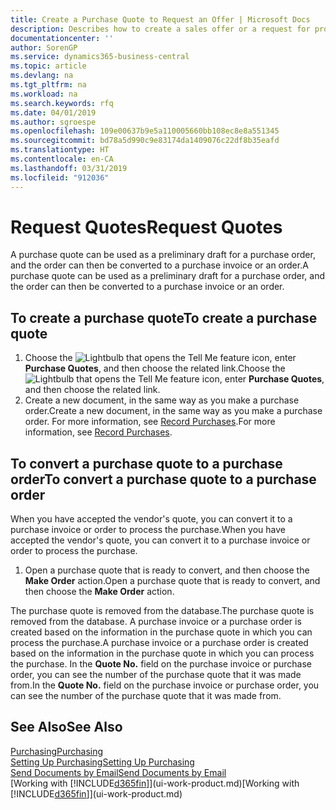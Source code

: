 ```yaml
---
title: Create a Purchase Quote to Request an Offer | Microsoft Docs
description: Describes how to create a sales offer or a request for proposal (RFQ) document to record your offer to a customer to sell products under certain terms.
documentationcenter: ''
author: SorenGP
ms.service: dynamics365-business-central
ms.topic: article
ms.devlang: na
ms.tgt_pltfrm: na
ms.workload: na
ms.search.keywords: rfq
ms.date: 04/01/2019
ms.author: sgroespe
ms.openlocfilehash: 109e00637b9e5a110005660bb108ec8e8a551345
ms.sourcegitcommit: bd78a5d990c9e83174da1409076c22df8b35eafd
ms.translationtype: HT
ms.contentlocale: en-CA
ms.lasthandoff: 03/31/2019
ms.locfileid: "912036"
---
```

# <a name="request-quotes"></a><span data-ttu-id="8dfca-103">Request Quotes</span><span class="sxs-lookup"><span data-stu-id="8dfca-103">Request Quotes</span></span>
<span data-ttu-id="8dfca-104">A purchase quote can be used as a preliminary draft for a purchase order, and the order can then be converted to a purchase invoice or an order.</span><span class="sxs-lookup"><span data-stu-id="8dfca-104">A purchase quote can be used as a preliminary draft for a purchase order, and the order can then be converted to a purchase invoice or an order.</span></span>


## <a name="to-create-a-purchase-quote"></a><span data-ttu-id="8dfca-105">To create a purchase quote</span><span class="sxs-lookup"><span data-stu-id="8dfca-105">To create a purchase quote</span></span>
1. <span data-ttu-id="8dfca-106">Choose the ![Lightbulb that opens the Tell Me feature](media/ui-search/search_small.png "Tell me what you want to do") icon, enter **Purchase Quotes**, and then choose the related link.</span><span class="sxs-lookup"><span data-stu-id="8dfca-106">Choose the ![Lightbulb that opens the Tell Me feature](media/ui-search/search_small.png "Tell me what you want to do") icon, enter **Purchase Quotes**, and then choose the related link.</span></span>
2. <span data-ttu-id="8dfca-107">Create a new document, in the same way as you make a purchase order.</span><span class="sxs-lookup"><span data-stu-id="8dfca-107">Create a new document, in the same way as you make a purchase order.</span></span> <span data-ttu-id="8dfca-108">For more information, see [Record Purchases](purchasing-how-record-purchases.md).</span><span class="sxs-lookup"><span data-stu-id="8dfca-108">For more information, see [Record Purchases](purchasing-how-record-purchases.md).</span></span>

## <a name="to-convert-a-purchase-quote-to-a-purchase-order"></a><span data-ttu-id="8dfca-109">To convert a purchase quote to a purchase order</span><span class="sxs-lookup"><span data-stu-id="8dfca-109">To convert a purchase quote to a purchase order</span></span>
<span data-ttu-id="8dfca-110">When you have accepted the vendor's quote, you can convert it to a purchase invoice or order to process the purchase.</span><span class="sxs-lookup"><span data-stu-id="8dfca-110">When you have accepted the vendor's quote, you can convert it to a purchase invoice or order to process the purchase.</span></span>

1. <span data-ttu-id="8dfca-111">Open a purchase quote that is ready to convert, and then choose the **Make Order** action.</span><span class="sxs-lookup"><span data-stu-id="8dfca-111">Open a purchase quote that is ready to convert, and then choose the **Make Order** action.</span></span>

<span data-ttu-id="8dfca-112">The purchase quote is removed from the database.</span><span class="sxs-lookup"><span data-stu-id="8dfca-112">The purchase quote is removed from the database.</span></span> <span data-ttu-id="8dfca-113">A purchase invoice or a purchase order is created based on the information in the purchase quote in which you can process the purchase.</span><span class="sxs-lookup"><span data-stu-id="8dfca-113">A purchase invoice or a purchase order is created based on the information in the purchase quote in which you can process the purchase.</span></span> <span data-ttu-id="8dfca-114">In the **Quote No.** field on the purchase invoice or purchase order, you can see the number of the purchase quote that it was made from.</span><span class="sxs-lookup"><span data-stu-id="8dfca-114">In the **Quote No.** field on the purchase invoice or purchase order, you can see the number of the purchase quote that it was made from.</span></span>

## <a name="see-also"></a><span data-ttu-id="8dfca-115">See Also</span><span class="sxs-lookup"><span data-stu-id="8dfca-115">See Also</span></span>
[<span data-ttu-id="8dfca-116">Purchasing</span><span class="sxs-lookup"><span data-stu-id="8dfca-116">Purchasing</span></span>](purchasing-manage-purchasing.md)  
[<span data-ttu-id="8dfca-117">Setting Up Purchasing</span><span class="sxs-lookup"><span data-stu-id="8dfca-117">Setting Up Purchasing</span></span>](purchasing-setup-purchasing.md)  
[<span data-ttu-id="8dfca-118">Send Documents by Email</span><span class="sxs-lookup"><span data-stu-id="8dfca-118">Send Documents by Email</span></span>](ui-how-send-documents-email.md)  
<span data-ttu-id="8dfca-119">[Working with [!INCLUDE[d365fin](includes/d365fin_md.md)]](ui-work-product.md)</span><span class="sxs-lookup"><span data-stu-id="8dfca-119">[Working with [!INCLUDE[d365fin](includes/d365fin_md.md)]](ui-work-product.md)</span></span>
